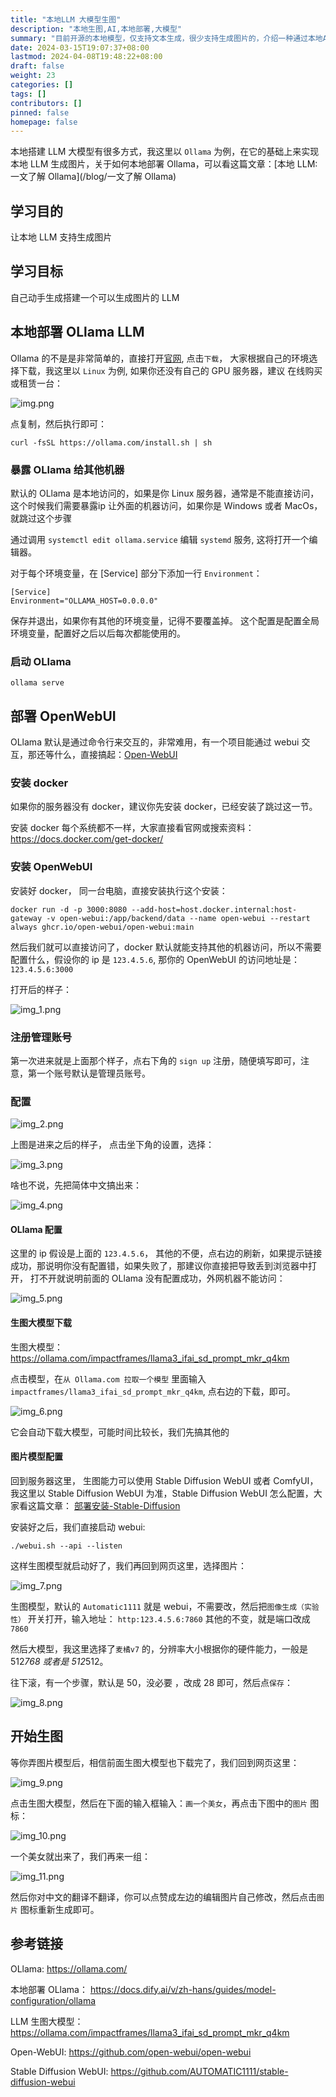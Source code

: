 ```yaml
---
title: "本地LLM 大模型生图"
description: "本地生图,AI,本地部署,大模型"
summary: "目前开源的本地模型，仅支持文本生成，很少支持生成图片的，介绍一种通过本地AI 绘画功能来实现生图的方式"
date: 2024-03-15T19:07:37+08:00
lastmod: 2024-04-08T19:48:22+08:00
draft: false
weight: 23
categories: []
tags: []
contributors: []
pinned: false
homepage: false
---
```


本地搭建 LLM 大模型有很多方式，我这里以 `Ollama` 为例，在它的基础上来实现本地 LLM 生成图片，关于如何本地部署 Ollama，可以看这篇文章：[本地 LLM: 一文了解 Ollama](/blog/一文了解 Ollama)


## 学习目的

让本地 LLM 支持生成图片

## 学习目标

自己动手生成搭建一个可以生成图片的 LLM

## 本地部署 OLlama LLM

Ollama 的不是是非常简单的，直接打开[官网](https://ollama.com/), 点击`下载`， 大家根据自己的环境选择下载，我这里以 `Linux` 为例, 如果你还没有自己的 GPU 服务器，建议
在线购买或租赁一台：

![img.png](img.png)

点复制，然后执行即可：

```shell
curl -fsSL https://ollama.com/install.sh | sh
```

### 暴露 OLlama 给其他机器

默认的 OLlama 是本地访问的，如果是你 Linux 服务器，通常是不能直接访问，这个时候我们需要暴露ip 让外面的机器访问，如果你是 Windows 或者 MacOs，就跳过这个步骤

通过调用 `systemctl edit ollama.service` 编辑 `systemd` 服务, 这将打开一个编辑器。

对于每个环境变量，在 [Service] 部分下添加一行 `Environment`：

```shell
[Service]
Environment="OLLAMA_HOST=0.0.0.0"
```

保存并退出，如果你有其他的环境变量，记得不要覆盖掉。 这个配置是配置全局环境变量，配置好之后以后每次都能使用的。


### 启动 OLlama

```shell
ollama serve
```

## 部署 OpenWebUI

OLlama 默认是通过命令行来交互的，非常难用，有一个项目能通过 webui 交互，那还等什么，直接搞起：[Open-WebUI](https://github.com/open-webui/open-webui)

### 安装 docker

如果你的服务器没有 docker，建议你先安装 docker，已经安装了跳过这一节。

安装 docker 每个系统都不一样，大家直接看官网或搜索资料：https://docs.docker.com/get-docker/

### 安装 OpenWebUI
安装好 docker， 同一台电脑，直接安装执行这个安装：

```shell
docker run -d -p 3000:8080 --add-host=host.docker.internal:host-gateway -v open-webui:/app/backend/data --name open-webui --restart always ghcr.io/open-webui/open-webui:main
```

然后我们就可以直接访问了，docker 默认就能支持其他的机器访问，所以不需要配置什么，假设你的 ip 是 `123.4.5.6`, 那你的 OpenWebUI 的访问地址是：
`123.4.5.6:3000`

打开后的样子：

![img_1.png](img_1.png)

### 注册管理账号
第一次进来就是上面那个样子，点右下角的 `sign up` 注册，随便填写即可，注意，第一个账号默认是管理员账号。


### 配置

![img_2.png](img_2.png)

上图是进来之后的样子， 点击坐下角的设置，选择：

![img_3.png](img_3.png)

啥也不说，先把简体中文搞出来：

![img_4.png](img_4.png)

#### OLlama 配置

这里的 ip 假设是上面的 `123.4.5.6`， 其他的不便，点右边的刷新，如果提示链接成功，那说明你没有配置错，如果失败了，那建议你直接把导致丢到浏览器中打开，
打不开就说明前面的 OLlama 没有配置成功，外网机器不能访问：

![img_5.png](img_5.png)

#### 生图大模型下载

生图大模型：https://ollama.com/impactframes/llama3_ifai_sd_prompt_mkr_q4km

点击模型，在`从 Ollama.com 拉取一个模型` 里面输入`impactframes/llama3_ifai_sd_prompt_mkr_q4km`, 点右边的下载，即可。

![img_6.png](img_6.png)


它会自动下载大模型，可能时间比较长，我们先搞其他的

#### 图片模型配置

回到服务器这里， 生图能力可以使用 Stable Diffusion WebUI 或者 ComfyUI，我这里以 Stable Diffusion WebUI 为准，Stable Diffusion WebUI 怎么配置，大家看这篇文章：
[部署安装-Stable-Diffusion](/blog/gpu-部署安装-stable-diffusion/)

安装好之后，我们直接启动 webui:

```shell
./webui.sh --api --listen
```

这样生图模型就启动好了，我们再回到网页这里，选择图片：

![img_7.png](img_7.png)

生图模型，默认的 `Automatic1111` 就是 webui，不需要改，然后把`图像生成（实验性）` 开关打开，输入地址：
`http:123.4.5.6:7860` 其他的不变，就是端口改成 `7860`

然后大模型，我这里选择了`麦橘v7` 的，分辨率大小根据你的硬件能力，一般是512*768 或者是 512*512。

往下滚，有一个步骤，默认是 50，没必要 ，改成 28 即可，然后点`保存`：

![img_8.png](img_8.png)


## 开始生图

等你弄图片模型后，相信前面生图大模型也下载完了，我们回到网页这里：

![img_9.png](img_9.png)

点击生图大模型，然后在下面的输入框输入：`画一个美女`，再点击下图中的`图片` 图标：

![img_10.png](img_10.png)

一个美女就出来了，我们再来一组：

![img_11.png](img_11.png)

然后你对中文的翻译不翻译，你可以点赞成左边的编辑图片自己修改，然后点击`图片` 图标重新生成即可。

## 参考链接

OLlama: https://ollama.com/

本地部署 OLlama： https://docs.dify.ai/v/zh-hans/guides/model-configuration/ollama

LLM 生图大模型：https://ollama.com/impactframes/llama3_ifai_sd_prompt_mkr_q4km

Open-WebUI: https://github.com/open-webui/open-webui

Stable Diffusion WebUI: https://github.com/AUTOMATIC1111/stable-diffusion-webui



